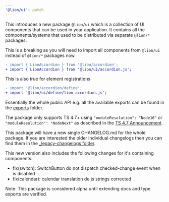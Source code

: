 ```yaml
---
'@lion/ui': patch
---
```


This introduces a new package `@lion/ui` which is a collection of UI components that can be used in your application. It contains all the components/systems that used to be distributed via separate `@lion/*` packages.

This is a breaking as you will need to import all components from `@lion/ui` instead of `@lion/*` packages now.

```diff
- import { LionAccordion } from '@lion/accordion';
+ import { LionAccordion } from '@lion/ui/accordion.js';
```

This is also true for element registrations

```diff
- import '@lion/accordion/define';
+ import '@lion/ui/define/lion-accordion.js';
```

Essentially the whole public API e.g. all the available exports can be found in the [exports](https://github.com/ing-bank/lion/tree/master/packages/ui/exports) folder.

The package only supports TS 4.7+ using `"moduleResolution": "Node16"` or `"moduleResolution": "NodeNext"` as described in the [TS 4.7 Announcement](https://devblogs.microsoft.com/typescript/announcing-typescript-4-7/#package-json-exports-imports-and-self-referencing).

This package will have a new single CHANGELOG.md for the whole package. If you are interested the older individual changelogs then you can find them in the [\_legacy-changelogs folder](https://github.com/ing-bank/lion/tree/master/packages/ui/_legacy-changelogs).

This new version also includes the following changes for it's containing components:

- fix(switch): SwitchButton do not dispatch checked-change event when is disabled
- fix(calendar): calendar translation de.js strings corrected

Note: This package is considered alpha until extending docs and type exports are verified.
